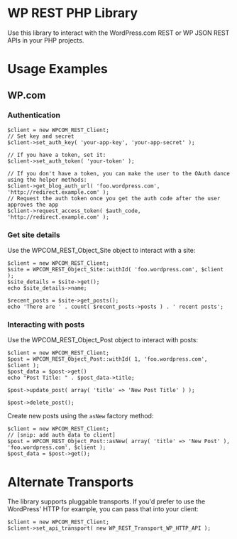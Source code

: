 # WP REST PHP Library

Use this library to interact with the WordPress.com REST or WP JSON REST APIs in your PHP projects.

# Usage Examples

## WP.com

### Authentication

```
$client = new WPCOM_REST_Client;
// Set key and secret
$client->set_auth_key( 'your-app-key', 'your-app-secret' );

// If you have a token, set it:
$client->set_auth_token( 'your-token' );

// If you don't have a token, you can make the user to the OAuth dance using the helper methods:
$client->get_blog_auth_url( 'foo.wordpress.com', 'http://redirect.example.com' );
// Request the auth token once you get the auth code after the user approves the app
$client->request_access_token( $auth_code, 'http://redirect.example.com' );
```

### Get site details

Use the WPCOM_REST_Object_Site object to interact with a site:

```
$client = new WPCOM_REST_Client;
$site = WPCOM_REST_Object_Site::withId( 'foo.wordpress.com', $client );
$site_details = $site->get();
echo $site_details->name;

$recent_posts = $site->get_posts();
echo 'There are ' . count( $recent_posts->posts ) . ' recent posts';
```

### Interacting with posts

Use the WPCOM_REST_Object_Post object to interact with posts:

```
$client = new WPCOM_REST_Client;
$post = WPCOM_REST_Object_Post::withId( 1, 'foo.wordpress.com', $client );
$post_data = $post->get()
echo "Post Title: " . $post_data->title;

$post->update_post( array( 'title' => 'New Post Title' ) );

$post->delete_post();
```

Create new posts using the `asNew` factory method:

```
$client = new WPCOM_REST_Client;
// [snip: add auth data to client] 
$post = WPCOM_REST_Object_Post::asNew( array( 'title' => 'New Post' ), 'foo.wordpress.com', $client );
$post_data = $post->get();
```

# Alternate Transports

The library supports pluggable transports. If you'd prefer to use the WordPress' HTTP for example, you can pass that into your client:

```
$client = new WPCOM_REST_Client;
$client->set_api_transport( new WP_REST_Transport_WP_HTTP_API );
```
